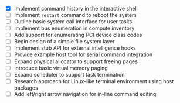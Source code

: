 - [x] Implement command history in the interactive shell
- [ ] Implement `restart` command to reboot the system
- [ ] Outline basic system call interface for user tasks
- [ ] Implement bus enumeration in compute inventory
- [ ] Add support for enumerating PCI device class codes
- [ ] Begin design of a simple file system layer
- [ ] Implement stub API for external intelligence hooks
- [ ] Provide example host tool for serial command integration
- [ ] Expand physical allocator to support freeing pages
- [ ] Introduce basic virtual memory paging
- [ ] Expand scheduler to support task termination
- [ ] Research approach for Linux-like terminal environment using host packages
- [ ] Add left/right arrow navigation for in-line command editing
